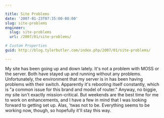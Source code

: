 ```yaml
---

title: Site Problems
date: '2007-01-23T07:35:00-08:00'
slug: site-problems
engineer:
  slug: site-problems
  url: /2007/01/site-problems/

# Custom Properties
guid: http://blog.tylerbutler.com/index.php/2007/01/site-problems/

---
```


My site has been going up and down lately. It's not a problem with MOSS or the
server. Both have stayed up and running without any problems. Unfortunately,
the environment that my server is in has been having problems with their
switch. Apparently it's rebooting itself constantly, which is "a common issue
for this brand and model of router." Anyway, no biggie, my site isn't exactly
mission-critical. But weekends are the best time for me to work on
enhancements, and I have a few in mind that I was looking forward to getting
set up. Alas, 'twas not to be. Everything seems to be working now, though, so
hopefully it'll stay this way.
